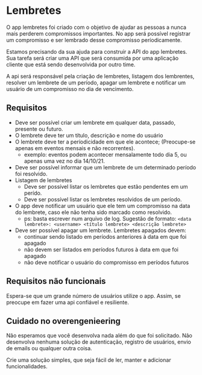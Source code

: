 # Lembretes

O app lembretes foi criado com o objetivo de ajudar as pessoas a nunca mais perderem compromissos importantes. No app será possível registrar um compromisso e ser lembrado desse compromisso períodicamente.

Estamos precisando da sua ajuda para construir a API do app lembretes. Sua tarefa será criar uma API que será consumida por uma aplicação cliente que está sendo desenvolvida por outro time.

A api será responsável pela criação de lembretes, listagem dos lembrentes, resolver um lembrete de um período, apagar um lembrete e notificar um usuário de um compromisso no dia de vencimento.

## Requisitos
- Deve ser possível criar um lembrete em qualquer data, passado, presente ou futuro.
- O lembrete deve ter um título, descrição e nome do usuário <username>
- O lembrete deve ter a períodicidade em que ele acontece; (Preocupe-se apenas em eventos mensais e não recorrentes).
  - exemplo: eventos podem acontecer mensalamente todo dia 5, ou apenas uma vez no dia 14/10/21.
- Deve ser possível informar que um lembrete de um determinado período foi resolvido.
- Listagem de lembretes
  - Deve ser possível listar os lembretes que estão pendentes em um perído.
  - Deve ser possível listar os lembretes resolvidos de um período.
- O app deve notificar um usuário que ele tem um compromisso na data do lembrete, caso ele não tenha sido marcado como resolvido.
  - ps: basta escrever num arquivo de log. Sugestão de formato: `<data lembrete>: <username> <título lembrete> <descrição lembrete>`
- Deve ser possível apagar um lembrete. Lembretes apagados devem:
  - continuar sendo listado em períodos anteriores à data em que foi apagado
  - não devem ser listados em períodos futuros à data em que foi apagado
  - não deve notificar o usuário do compromisso em períodos futuros
  
## Requisitos não funcionais
Espera-se que um grande número de usuários utilize o app. Assim, se preocupe em fazer uma api confiável e resiliente.

## Cuidado no overengenieering
Não esperamos que você desenvolva nada além do que foi solicitado. Não desenvolva nenhuma solução de autenticação, registro de usuários, envio de emails ou qualquer outra coisa.

Crie uma solução simples, que seja fácil de ler, manter e adicionar funcionalidades.

